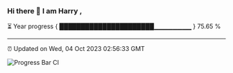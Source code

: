 ### Hi there 👋 I am Harry , 

⏳ Year progress { ██████████████████████▁▁▁▁▁▁▁▁ } 75.65 %

---

⏰ Updated on Wed, 04 Oct 2023 02:56:33 GMT

![Progress Bar CI](https://github.com/duykhang68/duykhang68/workflows/Progress%20Bar%20CI/badge.svg)

